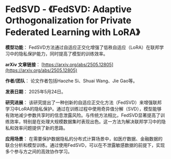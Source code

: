 # FedSVD - 《FedSVD: Adaptive Orthogonalization for Private Federated Learning with LoRA》

**模型功能**：
FedSVD方法通过自适应正交化增强了低秩自适应（LoRA）在联邦学习中的隐私保护能力，同时提高了模型的训练效率。

**arXiv 文章链接**：
[https://arxiv.org/abs/2505.12805](https://arxiv.org/abs/2505.12805)

**作者/团队**：
论文作者包括Haozhe Si、Shuai Wang、Jie Gao等。

**发表日期**：
2025年5月24日。

**研究进展**：
该研究提出了一种创新的自适应正交化方法（FedSVD）来增强联邦学习中LoRA的隐私保护。通过在训练过程中使用奇异值分解（SVD），模型能够有效地减少参数共享时的信息泄露风险。与传统方法相比，FedSVD显著提高了训练效率，特别是在处理大规模数据集时表现出色。这一方法为解决联邦学习中的隐私和效率问题提供了新的思路。

**应用场景**：
在需要保护数据隐私的分布式计算场景中，如医疗数据、金融数据的联合分析和模型训练。通过使用FedSVD，可以在不泄露敏感数据的前提下，实现多个参与方之间的高效协作学习。
